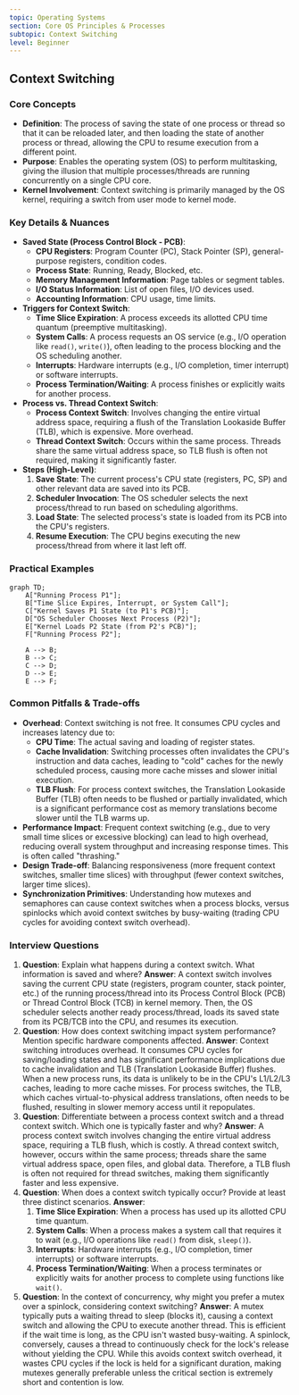 ```yaml
---
topic: Operating Systems
section: Core OS Principles & Processes
subtopic: Context Switching
level: Beginner
---
```


## Context Switching
### Core Concepts
*   **Definition**: The process of saving the state of one process or thread so that it can be reloaded later, and then loading the state of another process or thread, allowing the CPU to resume execution from a different point.
*   **Purpose**: Enables the operating system (OS) to perform multitasking, giving the illusion that multiple processes/threads are running concurrently on a single CPU core.
*   **Kernel Involvement**: Context switching is primarily managed by the OS kernel, requiring a switch from user mode to kernel mode.

### Key Details & Nuances
*   **Saved State (Process Control Block - PCB)**:
    *   **CPU Registers**: Program Counter (PC), Stack Pointer (SP), general-purpose registers, condition codes.
    *   **Process State**: Running, Ready, Blocked, etc.
    *   **Memory Management Information**: Page tables or segment tables.
    *   **I/O Status Information**: List of open files, I/O devices used.
    *   **Accounting Information**: CPU usage, time limits.
*   **Triggers for Context Switch**:
    *   **Time Slice Expiration**: A process exceeds its allotted CPU time quantum (preemptive multitasking).
    *   **System Calls**: A process requests an OS service (e.g., I/O operation like `read()`, `write()`), often leading to the process blocking and the OS scheduling another.
    *   **Interrupts**: Hardware interrupts (e.g., I/O completion, timer interrupt) or software interrupts.
    *   **Process Termination/Waiting**: A process finishes or explicitly waits for another process.
*   **Process vs. Thread Context Switch**:
    *   **Process Context Switch**: Involves changing the entire virtual address space, requiring a flush of the Translation Lookaside Buffer (TLB), which is expensive. More overhead.
    *   **Thread Context Switch**: Occurs within the same process. Threads share the same virtual address space, so TLB flush is often not required, making it significantly faster.
*   **Steps (High-Level)**:
    1.  **Save State**: The current process's CPU state (registers, PC, SP) and other relevant data are saved into its PCB.
    2.  **Scheduler Invocation**: The OS scheduler selects the next process/thread to run based on scheduling algorithms.
    3.  **Load State**: The selected process's state is loaded from its PCB into the CPU's registers.
    4.  **Resume Execution**: The CPU begins executing the new process/thread from where it last left off.

### Practical Examples

```mermaid
graph TD;
    A["Running Process P1"];
    B["Time Slice Expires, Interrupt, or System Call"];
    C["Kernel Saves P1 State (to P1's PCB)"];
    D["OS Scheduler Chooses Next Process (P2)"];
    E["Kernel Loads P2 State (from P2's PCB)"];
    F["Running Process P2"];

    A --> B;
    B --> C;
    C --> D;
    D --> E;
    E --> F;
```

### Common Pitfalls & Trade-offs
*   **Overhead**: Context switching is not free. It consumes CPU cycles and increases latency due to:
    *   **CPU Time**: The actual saving and loading of register states.
    *   **Cache Invalidation**: Switching processes often invalidates the CPU's instruction and data caches, leading to "cold" caches for the newly scheduled process, causing more cache misses and slower initial execution.
    *   **TLB Flush**: For process context switches, the Translation Lookaside Buffer (TLB) often needs to be flushed or partially invalidated, which is a significant performance cost as memory translations become slower until the TLB warms up.
*   **Performance Impact**: Frequent context switching (e.g., due to very small time slices or excessive blocking) can lead to high overhead, reducing overall system throughput and increasing response times. This is often called "thrashing."
*   **Design Trade-off**: Balancing responsiveness (more frequent context switches, smaller time slices) with throughput (fewer context switches, larger time slices).
*   **Synchronization Primitives**: Understanding how mutexes and semaphores can cause context switches when a process blocks, versus spinlocks which avoid context switches by busy-waiting (trading CPU cycles for avoiding context switch overhead).

### Interview Questions
1.  **Question**: Explain what happens during a context switch. What information is saved and where?
    **Answer**: A context switch involves saving the current CPU state (registers, program counter, stack pointer, etc.) of the running process/thread into its Process Control Block (PCB) or Thread Control Block (TCB) in kernel memory. Then, the OS scheduler selects another ready process/thread, loads its saved state from its PCB/TCB into the CPU, and resumes its execution.
2.  **Question**: How does context switching impact system performance? Mention specific hardware components affected.
    **Answer**: Context switching introduces overhead. It consumes CPU cycles for saving/loading states and has significant performance implications due to cache invalidation and TLB (Translation Lookaside Buffer) flushes. When a new process runs, its data is unlikely to be in the CPU's L1/L2/L3 caches, leading to more cache misses. For process switches, the TLB, which caches virtual-to-physical address translations, often needs to be flushed, resulting in slower memory access until it repopulates.
3.  **Question**: Differentiate between a process context switch and a thread context switch. Which one is typically faster and why?
    **Answer**: A process context switch involves changing the entire virtual address space, requiring a TLB flush, which is costly. A thread context switch, however, occurs within the same process; threads share the same virtual address space, open files, and global data. Therefore, a TLB flush is often not required for thread switches, making them significantly faster and less expensive.
4.  **Question**: When does a context switch typically occur? Provide at least three distinct scenarios.
    **Answer**:
    1.  **Time Slice Expiration**: When a process has used up its allotted CPU time quantum.
    2.  **System Calls**: When a process makes a system call that requires it to wait (e.g., I/O operations like `read()` from disk, `sleep()`).
    3.  **Interrupts**: Hardware interrupts (e.g., I/O completion, timer interrupts) or software interrupts.
    4.  **Process Termination/Waiting**: When a process terminates or explicitly waits for another process to complete using functions like `wait()`.
5.  **Question**: In the context of concurrency, why might you prefer a mutex over a spinlock, considering context switching?
    **Answer**: A mutex typically puts a waiting thread to sleep (blocks it), causing a context switch and allowing the CPU to execute another thread. This is efficient if the wait time is long, as the CPU isn't wasted busy-waiting. A spinlock, conversely, causes a thread to continuously check for the lock's release without yielding the CPU. While this avoids context switch overhead, it wastes CPU cycles if the lock is held for a significant duration, making mutexes generally preferable unless the critical section is extremely short and contention is low.